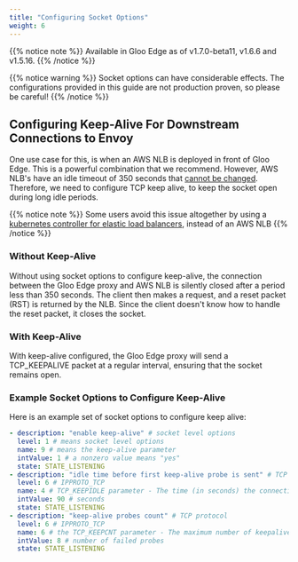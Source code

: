 ```yaml
---
title: "Configuring Socket Options"
weight: 6
---
```


{{% notice note %}}
Available in Gloo Edge as of v1.7.0-beta11, v1.6.6 and v1.5.16.
{{% /notice %}}

{{% notice warning %}}
Socket options can have considerable effects. The configurations provided in this guide are not production proven, so please be careful!
{{% /notice %}}


## Configuring Keep-Alive For Downstream Connections to Envoy

One use case for this, is when an AWS NLB is deployed in front of Gloo Edge. This is a powerful combination that we recommend. However, AWS NLB's have an idle timeout of 350 seconds that [cannot be changed](https://docs.aws.amazon.com/elasticloadbalancing/latest/network/network-load-balancers.html#connection-idle-timeout). Therefore, we need to configure TCP keep alive, to keep the socket open during long idle periods.

{{% notice note %}}
Some users avoid this issue altogether by using a [kubernetes controller for elastic load balancers](https://github.com/kubernetes-sigs/aws-load-balancer-controller), instead of an AWS NLB
{{% /notice %}}

### Without Keep-Alive

Without using socket options to configure keep-alive, the connection between the Gloo Edge proxy and AWS NLB is silently closed after a period less than 350 seconds. The client then makes a request, and a reset packet (RST) is returned by the NLB. Since the client doesn't know how to handle the reset packet, it closes the socket.

### With Keep-Alive

With keep-alive configured, the Gloo Edge proxy will send a TCP_KEEPALIVE packet at a regular interval, ensuring that the socket remains open.

### Example Socket Options to Configure Keep-Alive

Here is an example set of socket options to configure keep alive:

```yaml
- description: "enable keep-alive" # socket level options
  level: 1 # means socket level options
  name: 9 # means the keep-alive parameter
  intValue: 1 # a nonzero value means "yes"
  state: STATE_LISTENING
- description: "idle time before first keep-alive probe is sent" # TCP protocol
  level: 6 # IPPROTO_TCP
  name: 4 # TCP_KEEPIDLE parameter - The time (in seconds) the connection needs to remain idle before TCP starts sending keepalive probes
  intValue: 90 # seconds
  state: STATE_LISTENING
- description: "keep-alive probes count" # TCP protocol
  level: 6 # IPPROTO_TCP
  name: 6 # the TCP_KEEPCNT parameter - The maximum number of keepalive probes TCP should send before dropping the connection
  intValue: 8 # number of failed probes
  state: STATE_LISTENING
```

